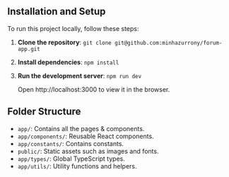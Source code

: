 Installation and Setup
----------------------

To run this project locally, follow these steps:

1.  **Clone the repository**:
    `git clone git@github.com:minhazurrony/forum-app.git`

3.  **Install dependencies**:
    `npm install`

4.  **Run the development server**:
    `npm run dev`

    Open http://localhost:3000 to view it in the browser.

Folder Structure
----------------

-   `app/`: Contains all the pages & components.
-   `app/components/`: Reusable React components.
-   `app/constants/`: Contains constants.
-   `public/`: Static assets such as images and fonts.
-   `app/types/`: Global TypeScript types.
-   `app/utils/`: Utility functions and helpers.
